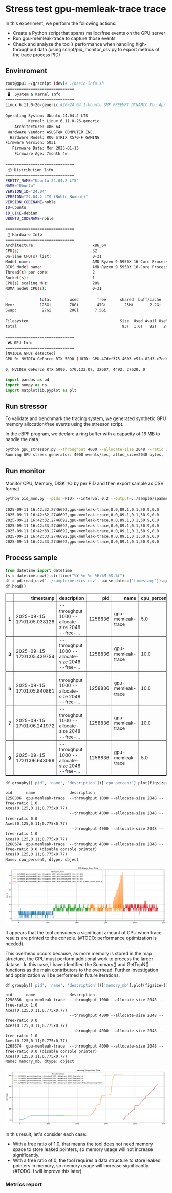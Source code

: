 # Stress test gpu-memleak-trace trace

In this experiment, we perform the following actions:
- Create a Python script that spams malloc/free events on the GPU server
- Run gpu-memleak-trace to capture those events
- Check and analyze the tool’s performance when handling high-throughput data (using script/pid_monitor_csv.py to export metrics of the trace process PID)

## Envinroment

```sh
root@gpu1 ~/g/script (dev)# ./basic-info.sh 
==============================
 🖥️  System & Kernel Info
==============================
Linux 6.11.0-26-generic #26~24.04.1-Ubuntu SMP PREEMPT_DYNAMIC Thu Apr 17 19:20:47 UTC 2 x86_64 x86_64 x86_64 GNU/Linux

Operating System: Ubuntu 24.04.2 LTS
          Kernel: Linux 6.11.0-26-generic
    Architecture: x86-64
 Hardware Vendor: ASUSTeK COMPUTER INC.
  Hardware Model: ROG STRIX X570-F GAMING
Firmware Version: 5031
   Firmware Date: Mon 2025-01-13
    Firmware Age: 7month 4w

==============================
 📦 Distribution Info
==============================
PRETTY_NAME="Ubuntu 24.04.2 LTS"
NAME="Ubuntu"
VERSION_ID="24.04"
VERSION="24.04.2 LTS (Noble Numbat)"
VERSION_CODENAME=noble
ID=ubuntu
ID_LIKE=debian
UBUNTU_CODENAME=noble

==============================
 💾 Hardware Info
==============================
Architecture:                         x86_64
CPU(s):                               32
On-line CPU(s) list:                  0-31
Model name:                           AMD Ryzen 9 5950X 16-Core Processor
BIOS Model name:                      AMD Ryzen 9 5950X 16-Core Processor             Unknown CPU @ 3.4GHz
Thread(s) per core:                   2
Socket(s):                            1
CPU(s) scaling MHz:                   28%
NUMA node0 CPU(s):                    0-31

               total        used        free      shared  buff/cache   available
Mem:           125Gi        78Gi        47Gi        25Mi       2.2Gi        47Gi
Swap:           27Gi        20Gi       7.5Gi

Filesystem                                        Size  Used Avail Use% Mounted on
total                                              93T  1.6T   92T   2% -

==============================
 🎮 GPU Info
==============================
[NVIDIA GPUs detected]
GPU 0: NVIDIA GeForce RTX 5090 (UUID: GPU-47def375-4603-e5fa-82d3-c7cddc81e65a)

0, NVIDIA GeForce RTX 5090, 570.133.07, 32607, 4492, 27620, 0
```


```python
import pandas as pd
import numpy as np
import matplotlib.pyplot as plt
```

## Run stressor
To validate and benchmark the tracing system, we generated synthetic GPU memory allocation/free events using the stressor script.

In the eBPF program, we declare a ring buffer with a capacity of 16 MB to handle the data.

```sh
python gpu_stressor.py --throughput 4000 --allocate-size 2048 --ratio 1.0
Running GPU stress generator: 4000 events/sec, alloc_size=2048 bytes, free ratio=1.0

```



## Run monitor

Monitor CPU, Memory, DISK I/O by per PID and then export sample as CSV format
```sh
python pid_mon.py --pids <PID> --interval 0.2 --output=../sample/spammer.csv

2025-09-11 16:42:32,2746692,gpu-memleak-trace,0.0,89.1,0.1,50.9,0.0
2025-09-11 16:42:32,2746692,gpu-memleak-trace,0.0,89.1,0.1,50.9,0.0
2025-09-11 16:42:32,2746692,gpu-memleak-trace,0.0,89.1,0.1,50.9,0.0
2025-09-11 16:42:33,2746692,gpu-memleak-trace,0.0,89.1,0.1,50.9,0.0
2025-09-11 16:42:33,2746692,gpu-memleak-trace,0.0,89.1,0.1,50.9,0.0
2025-09-11 16:42:33,2746692,gpu-memleak-trace,0.0,89.1,0.1,50.9,0.0
2025-09-11 16:42:33,2746692,gpu-memleak-trace,0.0,89.1,0.1,50.9,0.0
```

## Process sample


```python
from datetime import datetime
ts = datetime.now().strftime("%Y-%m-%d %H:%M:%S.%f")
df = pd.read_csv('../sample/metrics.csv', parse_dates=["timestamp"]).query("name=='gpu-memleak-trace'")
df.head()
```




<div>
<style scoped>
    .dataframe tbody tr th:only-of-type {
        vertical-align: middle;
    }

    .dataframe tbody tr th {
        vertical-align: top;
    }

    .dataframe thead th {
        text-align: right;
    }
</style>
<table border="1" class="dataframe">
  <thead>
    <tr style="text-align: right;">
      <th></th>
      <th>timestamp</th>
      <th>description</th>
      <th>pid</th>
      <th>name</th>
      <th>cpu_percent</th>
      <th>memory_mb</th>
      <th>memory_percent</th>
      <th>disk_read_kb</th>
      <th>disk_write_kb</th>
    </tr>
  </thead>
  <tbody>
    <tr>
      <th>1</th>
      <td>2025-09-15 17:01:05.038128</td>
      <td>--throughput 1000 --allocate-size 2048 --free-...</td>
      <td>1258836</td>
      <td>gpu-memleak-trace</td>
      <td>5.0</td>
      <td>80.3</td>
      <td>0.1</td>
      <td>50.9</td>
      <td>0.0</td>
    </tr>
    <tr>
      <th>3</th>
      <td>2025-09-15 17:01:05.439754</td>
      <td>--throughput 1000 --allocate-size 2048 --free-...</td>
      <td>1258836</td>
      <td>gpu-memleak-trace</td>
      <td>10.0</td>
      <td>80.8</td>
      <td>0.1</td>
      <td>50.9</td>
      <td>0.0</td>
    </tr>
    <tr>
      <th>5</th>
      <td>2025-09-15 17:01:05.840861</td>
      <td>--throughput 1000 --allocate-size 2048 --free-...</td>
      <td>1258836</td>
      <td>gpu-memleak-trace</td>
      <td>10.0</td>
      <td>80.8</td>
      <td>0.1</td>
      <td>50.9</td>
      <td>0.0</td>
    </tr>
    <tr>
      <th>7</th>
      <td>2025-09-15 17:01:06.241972</td>
      <td>--throughput 1000 --allocate-size 2048 --free-...</td>
      <td>1258836</td>
      <td>gpu-memleak-trace</td>
      <td>10.0</td>
      <td>80.8</td>
      <td>0.1</td>
      <td>50.9</td>
      <td>0.0</td>
    </tr>
    <tr>
      <th>9</th>
      <td>2025-09-15 17:01:06.643099</td>
      <td>--throughput 1000 --allocate-size 2048 --free-...</td>
      <td>1258836</td>
      <td>gpu-memleak-trace</td>
      <td>5.0</td>
      <td>80.8</td>
      <td>0.1</td>
      <td>50.9</td>
      <td>0.0</td>
    </tr>
  </tbody>
</table>
</div>




```python
df.groupby(['pid', 'name', 'description'])['cpu_percent'].plot(figsize=(18, 6), grid=True, legend=True, ylabel='CPU %', title='CPU Usage Over Time')
```




    pid      name               description                                                                      
    1258836  gpu-memleak-trace  --throughput 1000 --allocate-size 2048 --free-ratio 1.0                              Axes(0.125,0.11;0.775x0.77)
                                --throughput 4000 --allocate-size 2048 --free-ratio 0.0                              Axes(0.125,0.11;0.775x0.77)
                                --throughput 4000 --allocate-size 2048 --free-ratio 1.0                              Axes(0.125,0.11;0.775x0.77)
    1268674  gpu-memleak-trace  --throughput 4000 --allocate-size 2048 --free-ratio 0.0 (disable console printer)    Axes(0.125,0.11;0.775x0.77)
    Name: cpu_percent, dtype: object




    
![png](../docs/performance_files/../docs/performance_8_1.png)
    


It appears that the tool consumes a significant amount of CPU when trace results are printed to the console. (#TODO: performance optimization is needed).

This overhead occurs because, as more memory is stored in the map structure, the CPU must perform additional work to process the larger dataset. In this case, I have identified the Summary() and GetTopN() functions as the main contributors to the overhead. Further investigation and optimization will be performed in future iterations.




```python
df.groupby(['pid', 'name', 'description'])['memory_mb'].plot(figsize=(18, 6), grid=True, legend=True, ylabel='MEM (MB)', title='Memory Usage Over Time')
```




    pid      name               description                                                                      
    1258836  gpu-memleak-trace  --throughput 1000 --allocate-size 2048 --free-ratio 1.0                              Axes(0.125,0.11;0.775x0.77)
                                --throughput 4000 --allocate-size 2048 --free-ratio 0.0                              Axes(0.125,0.11;0.775x0.77)
                                --throughput 4000 --allocate-size 2048 --free-ratio 1.0                              Axes(0.125,0.11;0.775x0.77)
    1268674  gpu-memleak-trace  --throughput 4000 --allocate-size 2048 --free-ratio 0.0 (disable console printer)    Axes(0.125,0.11;0.775x0.77)
    Name: memory_mb, dtype: object




    
![png](../docs/performance_files/../docs/performance_11_1.png)
    


In this result, let's consider each case:

- With a free ratio of 1.0, that means the tool does not need memory space to store leaked pointers, so memory usage will not increase significantly.
- With a free ratio of 0, the tool requires a data structure to store leaked pointers in memory, so memory usage will increase significantly. (#TODO: I will improve this later)

### Metrics report


```python

```
